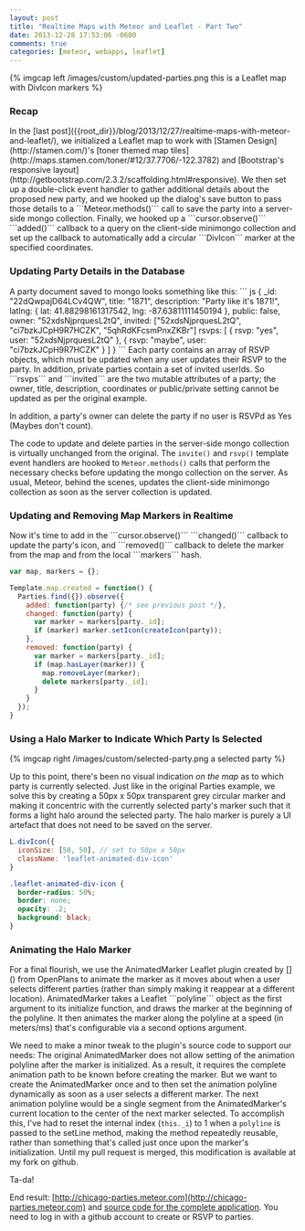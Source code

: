 ```yaml
---
layout: post
title: "Realtime Maps with Meteor and Leaflet - Part Two"
date: 2013-12-28 17:53:06 -0600
comments: true
categories: [meteor, webapps, leaflet]
---
```

{% imgcap left /images/custom/updated-parties.png this is a Leaflet map with DivIcon markers %} 
<h3>Recap</h3>
In the [last post]({{root_dir}}/blog/2013/12/27/realtime-maps-with-meteor-and-leaflet/), we initialized a Leaflet map to work with [Stamen Design](http://stamen.com/)'s [toner themed map tiles](http://maps.stamen.com/toner/#12/37.7706/-122.3782) and [Bootstrap's responsive layout](http://getbootstrap.com/2.3.2/scaffolding.html#responsive). We then set up a double-click event handler to gather additional details about the proposed new party, and we hooked up the dialog's save button to pass those details to a ```Meteor.methods()``` call to save the party into a server-side mongo collection. Finally, we hooked up a ```cursor.observe()``` ```added()``` callback to a query on the client-side minimongo collection and set up the callback to automatically add a circular ```DivIcon``` marker at the specified coordinates. 

<h3>Updating Party Details in the Database</h3>
A party document saved to mongo looks something like this:
``` js
{
  _id: "22dQwpajD64LCv4QW",
  title: "1871",
  description: "Party like it's 1871!",
  latlng: {
    lat: 41.88298161317542,
    lng:  -87.63811111450194
  },
  public: false,
  owner: "52xdsNjprquesL2tQ",
  invited: ["52xdsNjprquesL2tQ", "ci7bzkJCpH9R7HCZK", "5qhRdKFcsmPnxZKBr"]
  rsvps: [
    {
      rsvp: "yes",
      user: "52xdsNjprquesL2tQ"
    },
    {
      rsvp: "maybe",
      user: "ci7bzkJCpH9R7HCZK"
    }
  ]
}
```
Each party contains an array of RSVP objects, which must be updated when any user updates their RSVP to the party. In addition, private parties contain a set of invited userIds. So ```rsvps``` and ```invited``` are the two mutable attributes of a party; the owner, title, description, coordinates or public/private setting cannot be updated as per the original example. 

In addition, a party's owner can delete the party if no user is RSVPd as Yes (Maybes don't count).

The code to update and delete parties in the server-side mongo collection is virtually unchanged from the original. The ```invite()``` and ```rsvp()``` template event handlers are hooked to ```Meteor.methods()``` calls that perform the necessary checks before updating the mongo collection on the server. As usual, Meteor, behind the scenes, updates the client-side minimongo collection as soon as the server collection is updated.

<h3>Updating and Removing Map Markers in Realtime</h3>
Now it's time to add in the ```cursor.observe()``` ```changed()``` callback to update the party's icon, and ```removed()```  callback to delete the marker from the map and from the local ```markers``` hash.

``` js
var map, markers = {};

Template.map.created = function() {
  Parties.find({}).observe({
    added: function(party) {/* see previous post */},
    changed: function(party) {
      var marker = markers[party._id];
      if (marker) marker.setIcon(createIcon(party));
    },
    removed: function(party) {
      var marker = markers[party._id];
      if (map.hasLayer(marker)) {
        map.removeLayer(marker);
        delete markers[party._id];
      }
    }
  });
}
```
<h3>Using a Halo Marker to Indicate Which Party Is Selected</h3>
{% imgcap right /images/custom/selected-party.png a selected party %} 

Up to this point, there's been no visual indication _on the map_ as to which party is currently selected. Just like in the original Parties example, we solve this by creating a 50px x 50px transparent grey circular marker and making it concentric with the currently selected party's marker such that it forms a light halo around the selected party. The halo marker is purely a UI artefact that does not need to be saved on the server.

``` js
L.divIcon({
  iconSize: [50, 50], // set to 50px x 50px
  className: 'leaflet-animated-div-icon'
}
```
``` css
.leaflet-animated-div-icon {
  border-radius: 50%;
  border: none;
  opacity: .2;
  background: black;
}
```

<h3>Animating the Halo Marker</h3>
For a final flourish, we use the AnimatedMarker Leaflet plugin created by []() from OpenPlans to animate the marker as it moves about when a user selects different parties (rather than simply making it reappear at a different location). AnimatedMarker takes a Leaflet ```polyline``` object as the first argument to its  initialize function, and draws the marker at the beginning of the polyline. It then animates the marker along the polyline at a speed (in meters/ms) that's configurable via a second options argument. 

We need to make a minor tweak to the plugin's source code to support our needs: The original AnimatedMarker does not allow setting of the animation polyline after the marker is initialized. As a result, it requires the complete animation path to be known before creating the marker. But we want to create the AnimatedMarker once and to then set the animation polyline dynamically as soon as a user selects a different marker. The next animation polyline would be a single segment from the AnimatedMarker's current location to the center of the next marker selected. To accomplish this, I've had to reset the internal index (```this._i```) to 1 when a ```polyline``` is passed to the setLine method, making the method repeatedly reusable, rather than something that's called just once upon the marker's initialization. Until my pull request is merged, this modification is available at my fork on github.

Ta-da! 

End result: [http://chicago-parties.meteor.com](http://chicago-parties.meteor.com) and [source code for the complete application](https://github.com/pkaushik/parties). You need to log in with a github account to create or RSVP to parties.
